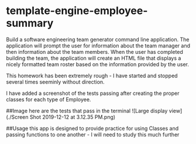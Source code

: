 # template-engine-employee-summary
Build a software engineering team generator command line application. The application will prompt the user for information about the team manager and then information about the team members.  When the user has completed building the team, the application will create an HTML file that displays a nicely formatted team roster based on the information provided by the user.



This homework has been extremely rough - I have started and stopped several times seeminly without direction.

I have added a screenshot of the tests passing after creating the proper classes for each type of Employee.

##Image
here are the tests that pass in the terminal
![Large display view](./Screen Shot 2019-12-12 at 3.12.35 PM.png)

##Usage
this app is designed to provide practice for using Classes and passing functions to one another - I will need to study this much further